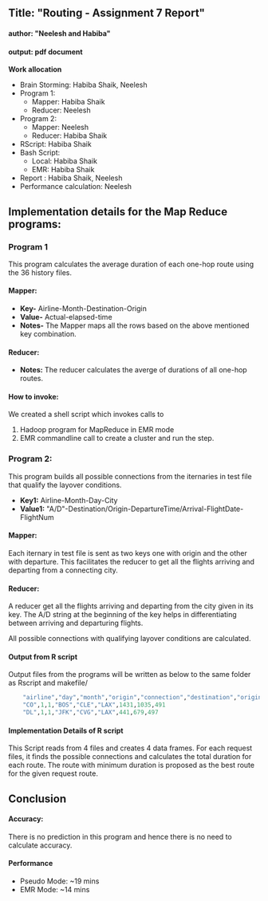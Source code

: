 
## Title: "Routing - Assignment 7 Report"
#### author: "Neelesh and Habiba"
#### output: pdf document


**Work allocation**

+ Brain Storming: Habiba Shaik, Neelesh
+ Program 1:
  * Mapper: Habiba Shaik
  * Reducer: Neelesh
+ Program 2: 
  * Mapper: Neelesh
  * Reducer: Habiba Shaik
+ RScript: Habiba Shaik
+ Bash Script: 
  * Local: Habiba Shaik
  * EMR: Habiba Shaik
+ Report : Habiba Shaik, Neelesh
+ Performance calculation: Neelesh

## Implementation details for the Map Reduce programs:

### Program 1

This program calculates the average duration of each one-hop route using the 36 history files.

#### Mapper: 
+ **Key-** Airline-Month-Destination-Origin
+ **Value-** Actual-elapsed-time  
+ **Notes-** The Mapper maps all the rows based on the above mentioned key combination. 

#### Reducer:
+ **Notes:** The reducer calculates the averge of durations of all one-hop routes.

#### How to invoke:
We created a shell script which invokes calls to
1. Hadoop program for MapReduce in EMR mode
2. EMR commandline call to create a cluster and run the step.


### Program 2: 

This program builds all possible connections from the iternaries in test file that qualify the layover conditions. 

+ **Key1:** Airline-Month-Day-City
+ **Value1:** "A/D"-Destination/Origin-DepartureTime/Arrival-FlightDate-FlightNum
  
#### Mapper:

Each iternary in test file is sent as two keys one with origin and the other with departure. This facilitates the reducer to get all the flights arriving and departing from a connecting city.

#### Reducer:

A reducer get all the flights arriving and departing from the city given in its key. The A/D string at the beginning of the key helps in differentiating between arriving and departuring flights. 

All possible connections with qualifying layover conditions are calculated. 

#### Output from R script

Output files from the programs will be written as below to the same folder as Rscript and makefile/

```r
    "airline","day","month","origin","connection","destination","origin_flight","destination_flight","Flight_Duration"
    "CO",1,1,"BOS","CLE","LAX",1431,1035,491
    "DL",1,1,"JFK","CVG","LAX",441,679,497
```
#### Implementation Details of R script

This Script reads from 4 files and creates 4 data frames. For each request files, it finds the possible connections and calculates the total duration for each route. The route with minimum duration is proposed as the best route for the given request route.

## Conclusion

#### Accuracy: 
There is no prediction in this program and hence there is no need to calculate accuracy. 

#### Performance
+ Pseudo Mode: ~19 mins
+ EMR Mode: ~14 mins
